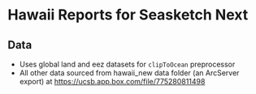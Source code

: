 # Hawaii Reports for Seasketch Next

## Data

* Uses global land and eez datasets for `clipToOcean` preprocessor
* All other data sourced from hawaii_new data folder (an ArcServer export) at https://ucsb.app.box.com/file/775280811498